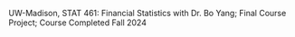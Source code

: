 UW-Madison, STAT 461: Financial Statistics with Dr. Bo Yang; Final Course Project; Course Completed Fall 2024
